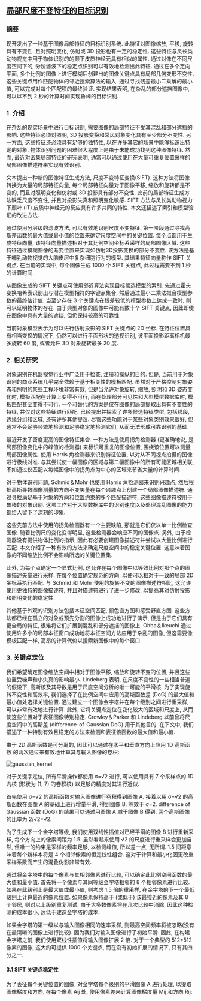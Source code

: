 ## [局部尺度不变特征的目标识别](www.cs.ubc.ca/~lowe/papers/iccv99.pdf)
### 摘要
现开发出了一种基于图像局部特征的目标识别系统. 此特征对图像缩放, 平移, 旋转具有不变性. 且对照明变化, 仿射或 3D 投影也有一定的稳定性. 
这些特征与灵长类动物视觉中用于物体识别的的颞下皮质神经元具有相似的属性. 通过对像在不同尺度空间下的, 分阶滤波下的稳定点识别可以有效地检测出此特征. 
通过在多个定向平面, 多个比例的图像上进行模糊后创建出的图像关键点具有局部几何变形不变性.
这些关键点用作匹配物体的邻近搜索算法的输入. 通过寻找残差最小二乘解的最小值, 可以完成对每个匹配项的最终验证. 
实现结果表明, 在杂乱的部分遮挡图像中, 可以以不到 2 秒的计算时间实现鲁棒的目标识别. 


### 1. 介绍
在杂乱的现实场景中进行目标识别, 需要图像的局部特征不受其混乱和部分遮挡的影响. 
这些特征必须对照明, 3D 投影变换和常风对象变化具有至少部分不变性. 
另一方面, 这些特征还必须具有足够的独特性, 以在许多其它的场景中能够标识出特定的对象. 
物体识别问题的困难很大程度上是由于未能成功找到这种图像特征. 
然而, 最近对密集局部特征的研究表明, 通常可以通过使用在大量可重复位置采样的局部图像描述符来实现有效识别. 

文本提出一种新的图像特征生成方法, 尺度不变特征变换(SIFT). 
这种方法将图像转换为大量的局部特征向量, 每个局部特征向量对于图像平移, 缩放和旋转都是不变的, 而且对照明变化和仿射或 3D 投影具有部分不变性. 
此前的局部特征生成方法缺乏尺度不变性, 并且对投影失真和照明变化敏感. SIFT 方法与灵长类动物视力下颞叶 (IT) 皮质中神经元的反应具有许多共同的特性. 
本文还描述了索引和模型验证的改进方法. 

通过使用分层级的滤波方法, 可以有效地识别尺度不变特征. 
第一阶段通过寻找高斯差函数的最大值或最小值的位置来确定尺度空间中的关键位置. 每个点都用于生成特征向量, 
该特征向量描述相对于其比例空间坐标系采样的局部图像区域. 这些特征通过模糊图像的渐变位置来实现如仿射3D投影变换的部分不变性. 
该方法是基于哺乳动物视觉的大脑皮层中复杂细胞行为的模型. 其结果特征向量称作 SIFT 关键点. 
在当前的实现中, 每个图像生成 1000 个 SIFT 关键点, 此过程需要不到 1 秒的计算时间. 

从图像生成的 SIFT 关键点可使用邻近算法实现目标候选模型的索引. 
先通过霍夫变换哈希表识别出与潜在模型相符的字键点集合, 然后通过最小二乘法拟合模型参数的最终估计值. 
当至少存在 3 个关键点在残差较低的模型参数上达成一致时, 则可以证明物体的存在. 
由于典型对象的图像中可能有数十个 SIFT 关键点, 因此即使在图像中具有大量的遮挡, 但仍保持较高的可靠性. 

当前对象模型表示为可以进行仿射投影的 SIFT 关键点的 2D 坐标. 
在特征位置具有相当变换的情况下, 仍然可以进行平面形状的透视识别, 该平面投影距离相机最多旋转 60 度, 或者允许 3D 对象旋转最多 20 度. 


### 2. 相关研究
对象识别在机器视觉行业中广泛用于检查, 注册和操纵的目的. 但是, 当前用于对象识别的商业系统几乎完全依赖于基于相关性的模板匹配.
虽然对于严格控制对象姿态和照明的某些工程环境非常有效, 但是当允许对象旋转, 缩放, 照明和 3D 姿态变化时, 模板匹配在计算上变得不可行, 
而在处理部分可见性和大型模型数据库时, 模板匹配甚至变得不可行. 
一个可替代的方案是仅在图像的局部提取出具有不变性的特征, 并仅对这些特征进行匹配. 
已经提出并探索了许多候选特征类型, 包括线段, 边缘分组和区域, 还有许多其他提议. 
尽管这些功能对于某些对象类别效果很好, 但通常不会足够频繁地检测和足够稳定地检测它们, 从而无法形成可靠识别的基础. 

最近开发了密度更高的图像特征集合. 
一种方法是使用拐角检测器 (更准确地说, 是局部图像变化中的峰值的检测器) 来标识可重复的图像位置, 
围绕该位置可以测量局部图像属性. 使用 Harris 角检测器来识别特征位置, 以对从不同视点拍摄的图像进行极线对准. 
与其尝试使一幅图像的区域与第二幅图像中的所有可能区域相关联, 
不如通过仅匹配以每幅图像中的拐角点为中心的区域来节省大量的计算时间. 

对于物体识别问题, Schmid＆Mohr 也使用 Harris 角检测器来识别兴趣点, 
然后根据高斯导数图像测量的方向不变矢量在每个兴趣点上创建一个局部图像描述符. 
通过寻找满足基于对象的方向和位置约束的多个匹配描述符, 
这些图像描述符被用于鲁棒的对象识别. 
这项工作对于大型数据库中的识别速度以及处理混乱图像的能力都给人留下了深刻的印象. 

这些先前方法中使用的拐角检测器有一个主要缺陷, 那就是它们仅以单一比例检查图像. 
随着比例尺的变化变得明显, 这些检测器会响应不同的图像点. 
另外, 由于检测器没有提供物体比例的指示, 
因此有必要创建图像描述符并尝试以大量比例进行匹配. 
本文介绍了一种有效的方法来确定尺度空间中的稳定关键位置. 
这意味着图像的不同缩放比例不会影响所选的关键位置集. 

此外, 为每个点确定一个显式比例, 
这允许在每个图像中以等效比例对那个点的图像描述矢量进行采样. 
在每个位置确定规范的方向, 以便可以相对于一致的局部 2D 坐标系执行匹配. 
与 Schmid 和 Mohr 使用的旋转不变的图像描述符相比, 这允许使用更独特的图像描述符, 
并且对描述符进行了进一步修改, 以提高其对仿射投影和照明变化的稳定性. 

其他基于外观的识别方法包括本征空间匹配, 颜色直方图和感受野直方图. 
这些方法都已经在孤立的对象或预先分割的图像上成功地进行了演示, 
但是由于它们具有更全局的特征, 很难将它们扩展到混乱和部分遮挡的图像上. 
Ohba＆Ikeuchi 通过使用许多小的局部本征窗口成功地将本征空间方法应用于杂乱的图像, 
但这需要像模板匹配一样, 高昂的计算代价以搜索新图像中的每个窗口. 


### 3. 关键点定位
我们希望确定图像缩放空间中相对于图像平移, 
缩放和旋转不变的位置, 并且这些位置受噪声和小失真的影响最小. 
Lindeberg 表明, 在尺度不变性的一些相当普遍的假设下, 
高斯核及其导数是用于尺度空间分析的唯一可能的平滑核. 
为了实现旋转不变性和高效率, 
我们选择了在比例空间中应用的高斯函数差 (DoG) 的最大值和最小值处选择关键位置. 
通过建立一个图像金字塔并在每个级别之间进行重采样, 可以非常有效地进行计算. 
此外, 它将关键点定位在变化较大的区域和尺度上, 从而使这些位置对于表征图像特别稳定. 
Crowley＆Parker 和 Lindeberg 以前曾将尺度空间中的高斯差 (difference-of-Gaussian DoG) 用于其他目的. 
在下文中, 我们描述了一种特别有效且稳定的方法来检测和表征该函数的最大值和最小值. 

由于 2D 高斯函数是可分离的, 因此可以通过在水平和垂直方向上应用 1D 高斯函数
的两次通过来有效地计算其与输入图像的卷积:   


![gaussian_kernel](http://chart.googleapis.com/chart?cht=tx&chl=\Large%20g(x)%20=%20\frac{1}{\sqrt{2\pi}\sigma}%20e^{-x^{2}/2\sigma^{2}})


对于关键字定位, 所有平滑操作都使用 σ=√2 进行, 
可以使用具有 7 个采样点的 1D 内核 (形状为 (1, 7) 的卷积核) 以足够的精度对其进行近似. 

首先使用 σ=√2 的高斯函数对输入图像进行卷积得到图像 A. 
接着以用 σ=√2 的高斯函数在图像 A 的基础上进行增量平滑, 得到图像 B. 等效于 σ=2. 
difference of Gaussian 函数 (DoG) 的结果可以通过用图像 A 减于图像 B 得到. 
两个高斯图像的比率为 2/√2=√2. 

为了生成下一个金字塔等级, 
我们使用双线性插值对已经平滑的图像 B 进行重新采样, 每个方向上的像素间距为 1.5. 
虽然看起来使用 √2 的尺度进行重采样会更加自然, 
但唯一的约束是采样的频率足够, 以检测峰值, 所以差一点, 无所谓. 
1.5 间距意味着每个新样本将是 4 个相邻像素的恒定线性组合. 
这对于计算和最小化因更改重采样系数而产生的混叠伪影非常有效. 

通过将金字塔中的每个像素与其相邻像素进行比较, 可以确定此比例空间函数的最大值和最小值. 
首先将一个像素与其同等级金字塔相邻的 8 个相邻像素进行比较. 
如果在此级别上是最大值或最小值, 
则考虑 1.5 倍的重采样, 在金字塔的下一个最低级别上计算最近的像素位置. 
如果像素保持高于 (或低于) 该最接近的像素及其 8 个邻居, 则对以上级别重复测试. 
由于大多数像素将在几次比较中消除, 因此这种检测的成本很小, 远低于建造金字塔的成本. 

如果金字塔的第一级以与输入图像相同的速率采样, 则最高空间频率将被忽略(没有在最清晰的图像上进行比较).
因为我们对输入图像进行了初始平滑. 因此, 在构建金字塔之前, 我们使用双线性插值将输入图像扩展 2 倍. 
对于一个典型的 512*512 像素的图像, 这大约可提供 1000 个关键点, 而在没有初始扩展的情况下, 只有其四分之一.  

#### 3.1 SIFT 关键点稳定性
为了表征每个关键位置的图像, 
对金字塔每个级别的平滑图像 A 进行处理, 以提取图像梯度和方向. 
在每个像素 Aij 处, 使用像素差来计算图像梯度量 Mij 和方向 Rij: 




























